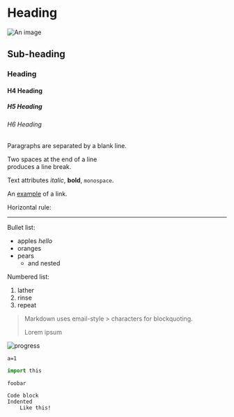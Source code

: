 Heading
=======

![An image](http://blah.com/me.png)

Sub-heading
-----------

### Heading

#### H4 Heading

##### H5 Heading

###### H6 Heading


Paragraphs are separated
by a blank line.

Two spaces at the end of a line  
produces a line break.

Text attributes _italic_, 
**bold**, `monospace`.

An [example](http://example.com) of a link.

Horizontal rule:

---

Bullet list:

  * apples *hello*
  * oranges
  * pears
    * and nested

Numbered list:

  1. lather
  2. rinse
  3. repeat

> Markdown uses email-style > characters for blockquoting.
>
> Lorem ipsum

![progress](https://github.com/willmcgugan/rich/raw/master/imgs/progress.gif)

```
a=1
```

```python
import this
```

```somelang
foobar
```

    Code block
    Indented 
        Like this!
